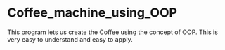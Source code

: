 # Coffee_machine_using_OOP
This program lets us create the Coffee using the concept of OOP. This is very easy to understand and easy to apply.

